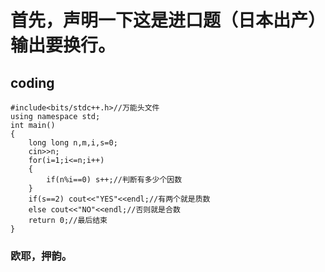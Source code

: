 # 首先，声明一下这是进口题（日本出产）输出要换行。
## coding
~~~~
#include<bits/stdc++.h>//万能头文件
using namespace std;
int main()
{
	long long n,m,i,s=0;
	cin>>n;
	for(i=1;i<=n;i++)
	{
		if(n%i==0) s++;//判断有多少个因数 
	}
	if(s==2) cout<<"YES"<<endl;//有两个就是质数
	else cout<<"NO"<<endl;//否则就是合数
	return 0;//最后结束
}
~~~~
### 欧耶，押韵。